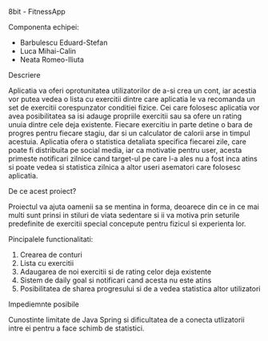 8bit - FitnessApp

Componenta echipei:
- Barbulescu Eduard-Stefan
- Luca Mihai-Calin
- Neata Romeo-Iliuta

Descriere

Aplicatia va oferi oprotunitatea utilizatorilor de a-si crea un cont, iar acestia vor putea vedea o lista cu exercitii dintre care aplicatia le va recomanda un set de exercitii corespunzator conditiei fizice. Cei care folosesc aplicatia vor avea posibilitatea sa isi adauge propriile exercitii sau sa ofere un rating unuia dintre cele deja existente. Fiecare exercitiu in parte detine o bara de progres pentru fiecare stagiu, dar si un calculator de calorii arse in timpul acestuia. Aplicatia ofera o statistica detaliata specifica fiecarei zile, care poate fi distribuita pe social media, iar ca motivatie pentru user, acesta primeste notificari zilnice cand target-ul pe care l-a ales nu a fost inca atins si poate vedea si statistica zilnica a altor useri asematori care folosesc aplicatia.

De ce acest proiect?

Proiectul va ajuta oamenii sa se mentina in forma, deoarece din ce in ce mai multi sunt prinsi in stiluri de viata sedentare si ii va motiva prin seturile predefinite de exercitii special concepute pentru fizicul si experienta lor.

Pincipalele functionalitati:

1) Crearea de conturi
2) Lista cu exercitii
3) Adaugarea de noi exercitii si de rating celor deja existente
4) Sistem de daily goal si notificari cand acesta nu este atins
5) Posibilitatea de sharea progresului si de a vedea statistica altor utilizatori

Impediemnte posibile

Cunostinte limitate de Java Spring si dificultatea de a conecta utlizatorii intre ei pentru a face schimb de statistici.
